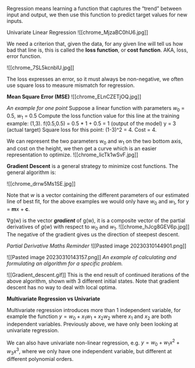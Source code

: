  Regression means learning a function that captures the “trend” between input and output, we then use this function to predict target values for new inputs.

Univariate Linear Regression
![[chrome_MjzaBC0hU6.jpg]]

We need a criterion that, given the data, for any given line will tell us how bad that line is, this is called the **loss function**, or **cost function**. AKA, loss, error function.

![[chrome_7SL5kcnblU.jpg]]

The loss expresses an error, so it must always be non-negative, we often use square loss to measure mismatch for regression. 

**Mean Square Error (MSE)**
![[chrome_ELnCZETjOQ.jpg]]

*An example for one point*
Suppose a linear function with parameters $w_0$ = 0.5, $w_1$ = 0.5
Compute the loss function value for this line at the training example: (1,3).
f(0.5,0.5) = 0.5 * 1 + 0.5 = 1 (output of the model)
y = 3 (actual target)
Square loss for this point: (1-3)^2 = 4.
Cost = 4.

We can represent the two parameters $w_0$ and $w_1$ on the two bottom axis, and cost on the height, we then get a curve which is an easier representation to optimize.
![[chrome_licTk1wSvF.jpg]]

**Gradient Descent** is a general strategy to minimize cost functions. The general algorithm is:

![[chrome_drrw5Ms1SE.jpg]]

Note that *w* is a vector containing the different parameters of our estimated line of best fit, for the above examples we would only have $w_0$ and $w_1$, for y = **m**x + **c**. 

$\nabla$g(w) is the vector ***gradient*** of g(w), it is a composite vector of the partial derivatives of $g(w)$ with respect to $w_0$ and $w_1$. 
![[chrome_hJcg8GEV6p.jpg]]
The negative of the gradient gives us the direction of steepest descent.


*Partial Derivative Maths Reminder*
![[Pasted image 20230310144901.png]]


![[Pasted image 20230310143157.png]]
*An example of calculating and formulating an algorithm for a specific problem.*

![[Gradient_descent.gif]]
This is the end result of continued iterations of the above algorithm, shown with 3 different initial states. Note that gradient descent has no way to deal with local optima.

**Multivariate Regression vs Univariate**

Multivariate regression introduces more than 1 independent variable, for example the function 
$y = w_0 + x_1w_1 + x_2w_2$ where $x_1$ and $x_2$ are both independent variables. Previously above, we have only been looking at univariate regression. 

We can also have univariate non-linear regression, e.g. $y= w_0 + w_1x^2 + w_3x^3$, where we only have one independent variable, but different at different polynomial orders.
